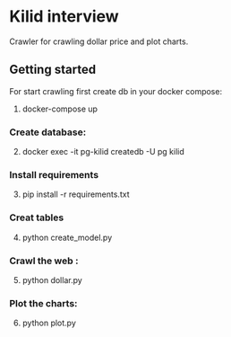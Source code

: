 # Kilid interview

Crawler for crawling dollar price and plot charts.

## Getting started
For start crawling first create db in your docker compose:
1. docker-compose up


### Create database:
2. docker exec -it pg-kilid createdb -U pg kilid

### Install requirements
3. pip install -r requirements.txt

### Creat tables
4. python create_model.py

### Crawl the web : 
5. python dollar.py

### Plot the charts:
6. python plot.py



